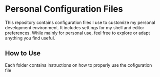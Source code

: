 # Personal Configuration Files

This repository contains configuration files I use to customize my personal development environment. It includes settings for my shell and editor preferences. While mainly for personal use, feel free to explore or adapt anything you find useful.

## How to Use

Each folder contains instructions on how to properly use the cofiguration file
